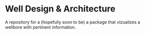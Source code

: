 # Well Design & Architecture

A repository for a (hopefully soon to be) a package that vizualizes a wellbore with pertinent information. 